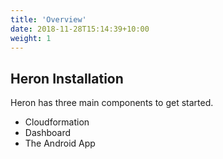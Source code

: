 ```yaml
---
title: 'Overview'
date: 2018-11-28T15:14:39+10:00
weight: 1
---
```


## Heron Installation

Heron has three main components to get started.

- Cloudformation
- Dashboard
- The Android App



